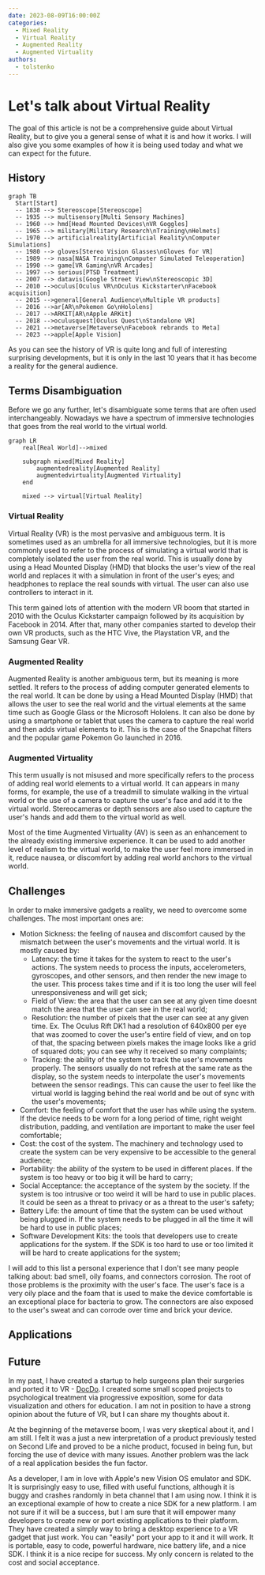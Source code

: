 ```yaml
---
date: 2023-08-09T16:00:00Z
categories:
  - Mixed Reality
  - Virtual Reality
  - Augmented Reality
  - Augmented Virtuality
authors:
  - tolstenko
---
```


# Let's talk about Virtual Reality

The goal of this article is not be a comprehensive guide about Virtual Reality, but to give you a general sense of what it is and how it works. I will also give you some examples of how it is being used today and what we can expect for the future.

<!-- more -->

[//]: # (ToDo: add image here, add summary )

## History

```mermaid
graph TB
  Start[Start] 
  -- 1838 --> Stereoscope[Stereoscope] 
  -- 1935 --> multisensory[Multi Sensory Machines]
  -- 1960 --> hmd[Head Mounted Devices\nVR Goggles]
  -- 1965 --> military[Military Research\nTraining\nHelmets]
  -- 1970 --> artificialreality[Artificial Reality\nComputer Simulations]
  -- 1980 --> gloves[Stereo Vision Glasses\nGloves for VR]
  -- 1989 --> nasa[NASA Training\nComputer Simulated Teleoperation]
  -- 1990 --> game[VR Gaming\nVR Arcades]
  -- 1997 --> serious[PTSD Treatment]
  -- 2007 --> datavis[Google Street View\nStereoscopic 3D]
  -- 2010 -->oculus[Oculus VR\nOculus Kickstarter\nFacebook acquisition]
  -- 2015 -->general[General Audience\nMultiple VR products]
  -- 2016 -->ar[AR\nPokemon Go\nHololens] 
  -- 2017 -->ARKIT[AR\nApple ARKit] 
  -- 2018 -->oculusquest[Oculus Quest\nStandalone VR]
  -- 2021 -->metaverse[Metaverse\nFacebook rebrands to Meta]
  -- 2023 -->apple[Apple Vision]
```

As you can see the history of VR is quite long and full of interesting surprising developments, but it is only in the last 10 years that it has become a reality for the general audience.

## Terms Disambiguation

Before we go any further, let's disambiguate some terms that are often used interchangeably. Nowadays we have a spectrum of immersive technologies that goes from the real world to the virtual world.

```mermaid
graph LR
    real[Real World]-->mixed
    
    subgraph mixed[Mixed Reality]
        augmentedreality[Augmented Reality]
        augmentedvirtuality[Augmented Virtuality]
    end
    
    mixed --> virtual[Virtual Reality]
```

### Virtual Reality

Virtual Reality (VR) is the most pervasive and ambiguous term. It is sometimes used as an umbrella for all immersive technologies, but it is more commonly used to refer to the process of simulating a virtual world that is completely isolated the user from the real world. This is usually done by using a Head Mounted Display (HMD) that blocks the user's view of the real world and replaces it with a simulation in front of the user's eyes; and headphones to replace the real sounds with virtual. The user can also use controllers to interact in it.

This term gained lots of attention with the modern VR boom that started in 2010 with the Oculus Kickstarter campaign followed by its acquisition by Facebook in 2014. After that, many other companies started to develop their own VR products, such as the HTC Vive, the Playstation VR, and the Samsung Gear VR.

### Augmented Reality

Augmented Reality is another ambiguous term, but its meaning is more settled. It refers to the process of adding computer generated elements to the real world. It can be done by using a Head Mounted Display (HMD) that allows the user to see the real world and the virtual elements at the same time such as Google Glass or the Microsoft Hololens. It can also be done by using a smartphone or tablet that uses the camera to capture the real world and then adds virtual elements to it. This is the case of the Snapchat filters and the popular game Pokemon Go launched in 2016.

### Augmented Virtuality

This term usually is not misused and more specifically refers to the process of adding real world elements to a virtual world. It can appears in many forms, for example, the use of a treadmill to simulate walking in the virtual world or the use of a camera to capture the user's face and add it to the virtual world. Stereocameras or depth sensors are also used to capture the user's hands and add them to the virtual world as well.

Most of the time Augmented Virtuality (AV) is seen as an enhancement to the already existing immersive experience. It can be used to add another level of realism to the virtual world, to make the user feel more immersed in it, reduce nausea, or discomfort by adding real world anchors to the virtual world.

## Challenges

In order to make immersive gadgets a reality, we need to overcome some challenges. The most important ones are:

- Motion Sickness: the feeling of nausea and discomfort caused by the mismatch between the user's movements and the virtual world. It is mostly caused by:
    - Latency: the time it takes for the system to react to the user's actions. The system needs to process the inputs, accelerometers, gyroscopes, and other sensors, and then render the new image to the user. This process takes time and if it is too long the user will feel unresponsiveness and will get sick; 
    - Field of View: the area that the user can see at any given time doesnt match the area that the user can see in the real world;
    - Resolution: the number of pixels that the user can see at any given time. Ex. The Oculus Rift DK1 had a resolution of 640x800 per eye that was zoomed to cover the user's entire field of view, and on top of that, the spacing between pixels makes the image looks like a grid of squared dots; you can see why it received so many complaints;
    - Tracking: the ability of the system to track the user's movements properly. The sensors usually do not refresh at the same rate as the display, so the system needs to interpolate the user's movements between the sensor readings. This can cause the user to feel like the virtual world is lagging behind the real world and be out of sync with the user's movements;
- Comfort: the feeling of comfort that the user has while using the system. If the device needs to be worn for a long period of time, right weight distribution, padding, and ventilation are important to make the user feel comfortable;
- Cost: the cost of the system. The machinery and technology used to create the system can be very expensive to be accessible to the general audience;
- Portability: the ability of the system to be used in different places. If the system is too heavy or too big it will be hard to carry; 
- Social Acceptance: the acceptance of the system by the society. If the system is too intrusive or too weird it will be hard to use in public places. It could be seen as a threat to privacy or as a threat to the user's safety;
- Battery Life: the amount of time that the system can be used without being plugged in. If the system needs to be plugged in all the time it will be hard to use in public places;
- Software Development Kits: the tools that developers use to create applications for the system. If the SDK is too hard to use or too limited it will be hard to create applications for the system;

I will add to this list a personal experience that I don't see many people talking about: bad smell, oily foams, and connectors corrosion. The root of those problems is the proximity with the user's face. The user's face is a very oily place and the foam that is used to make the device comfortable is an exceptional place for bacteria to grow. The connectors are also exposed to the user's sweat and can corrode over time and brick your device.

## Applications



## Future

In my past, I have created a startup to help surgeons plan their surgeries and ported it to VR - [DocDo](https://www.docdo.com.br). I created some small scoped projects to psychological treatment via progressive exposition, some for data visualization and others for education. I am not in position to have a strong opinion about the future of VR, but I can share my thoughts about it.

At the beginning of the metaverse boom, I was very skeptical about it, and I am still. I felt it was a just a new interpretation of a product previously tested on Second Life and proved to be a niche product, focused in being fun, but forcing the use of device with many issues. Another problem was the lack of a real application besides the fun factor.

As a developer, I am in love with Apple's new Vision OS emulator and SDK. It is surprisingly easy to use, filled with useful functions, although it is buggy and crashes randomly in beta channel that I am using now. I think it is an exceptional example of how to create a nice SDK for a new platform. I am not sure if it will be a success, but I am sure that it will empower many developers to create new or port existing applications to their platform. They have created a simply way to bring a desktop experience to a VR gadget that just work. You can "easily" port your app to it and it will work. It is portable, easy to code, powerful hardware, nice battery life, and a nice SDK. I think it is a nice recipe for success. My only concern is related to the cost and social acceptance.